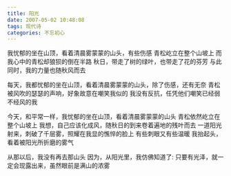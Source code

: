 ```yaml
---
title: 阳光
date: 2007-05-02 10:48:08
tags: 现代诗
categories: 不忘初心
---
```

我忧郁的坐在山顶，看着清晨雾蒙蒙的山头，有些伤感
青松屹立在整个山坡上
而我心中的青松却狼狈的倒在半路
秋日，带走了树的绿叶，也带走了花的芬芳
与此同时，我的力量也随秋风而去
<!-- more -->
每天，我都忧郁的坐在山顶，看着清晨雾蒙蒙的山头，除了伤感，还有无奈
青松被风吹的瑟瑟的声响，好象故意在嘲笑我似的
我没有反抗，任凭他们嘲笑已经弱不经风的我

今天，和平常一样，我忧郁的坐在山顶，看着清晨雾蒙蒙的山头
青松依然屹立在整个山坡上
我想，自己应该化成风，随秋日的到来卷着遍地的残叶而去
一道阳光射来，刺破了千层雾，照耀在我显的憔悴的脸上
有些刺眼又有些温暖
我抬起头，看着被阳光所折磨的雾气

从那以后，我没有再去那山头
因为，从阳光里，我仿佛知道了:
只要有光泽，就一定会现露出来，虽然眼前是满山的浓雾

